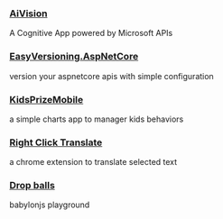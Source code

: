 
### [AiVision](https://github.com/ericvan76/vision)
A Cognitive App powered by Microsoft APIs

### [EasyVersioning.AspNetCore](https://github.com/ericvan76/EasyVersioning.AspNetCore)
version your aspnetcore apis with simple configuration

### [KidsPrizeMobile](https://github.com/ericvan76/KidsPrizeMobile) 
a simple charts app to manager kids behaviors

### [Right Click Translate](https://goo.gl/Rcjs82) 
a chrome extension to translate selected text

### [Drop balls](https://ericvan76.github.io/babylonjs-play) 
babylonjs playground
